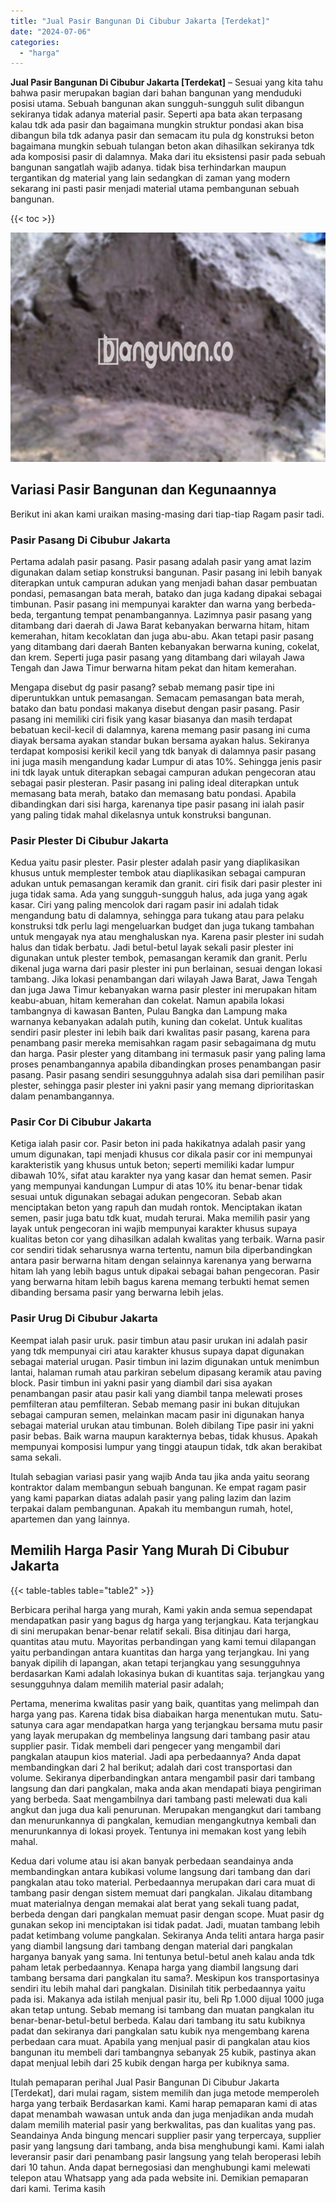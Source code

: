 ```yaml
---
title: "Jual Pasir Bangunan Di Cibubur Jakarta [Terdekat]"
date: "2024-07-06"
categories: 
  - "harga"
---
```


**Jual Pasir Bangunan Di Cibubur Jakarta \[Terdekat\]** – Sesuai yang kita tahu bahwa pasir merupakan bagian dari bahan bangunan yang menduduki posisi utama. Sebuah bangunan akan sungguh-sungguh sulit dibangun sekiranya tidak adanya material pasir. Seperti apa bata akan terpasang kalau tdk ada pasir dan bagaimana mungkin struktur pondasi akan bisa dibangun bila tdk adanya pasir dan semacam itu pula dg konstruksi beton bagaimana mungkin sebuah tulangan beton akan dihasilkan sekiranya tdk ada komposisi pasir di dalamnya. Maka dari itu eksistensi pasir pada sebuah bangunan sangatlah wajib adanya. tidak bisa terhindarkan maupun tergantikan dg material yang lain sedangkan di zaman yang modern sekarang ini pasti pasir menjadi material utama pembangunan sebuah bangunan.

{{< toc >}}

![Jual Pasir Bangunan Di Cibubur Jakarta [Terdekat]](/images/jual-pasir-bangunan-69.png)

## Variasi Pasir Bangunan dan Kegunaannya

Berikut ini akan kami uraikan masing-masing dari tiap-tiap Ragam pasir tadi.

### Pasir Pasang Di Cibubur Jakarta

Pertama adalah pasir pasang. Pasir pasang adalah pasir yang amat lazim digunakan dalam setiap konstruksi bangunan. Pasir pasang ini lebih banyak diterapkan untuk campuran adukan yang menjadi bahan dasar pembuatan pondasi, pemasangan bata merah, batako dan juga kadang dipakai sebagai timbunan. Pasir pasang ini mempunyai karakter dan warna yang berbeda-beda, tergantung tempat penambangannya. Lazimnya pasir pasang yang ditambang dari daerah di Jawa Barat kebanyakan berwarna hitam, hitam kemerahan, hitam kecoklatan dan juga abu-abu. Akan tetapi pasir pasang yang ditambang dari daerah Banten kebanyakan berwarna kuning, cokelat, dan krem. Seperti juga pasir pasang yang ditambang dari wilayah Jawa Tengah dan Jawa Timur berwarna hitam pekat dan hitam kemerahan.

Mengapa disebut dg pasir pasang? sebab memang pasir tipe ini diperuntukkan untuk pemasangan. Semacam pemasangan bata merah, batako dan batu pondasi makanya disebut dengan pasir pasang. Pasir pasang ini memiliki ciri fisik yang kasar biasanya dan masih terdapat bebatuan kecil-kecil di dalamnya, karena memang pasir pasang ini cuma diayak bersama ayakan standar bukan bersama ayakan halus. Sekiranya terdapat komposisi kerikil kecil yang tdk banyak di dalamnya pasir pasang ini juga masih mengandung kadar Lumpur di atas 10%. Sehingga jenis pasir ini tdk layak untuk diterapkan sebagai campuran adukan pengecoran atau sebagai pasir plesteran. Pasir pasang ini paling ideal diterapkan untuk memasang bata merah, batako dan memasang batu pondasi. Apabila dibandingkan dari sisi harga, karenanya tipe pasir pasang ini ialah pasir yang paling tidak mahal dikelasnya untuk konstruksi bangunan.

### Pasir Plester Di Cibubur Jakarta

Kedua yaitu pasir plester. Pasir plester adalah pasir yang diaplikasikan khusus untuk memplester tembok atau diaplikasikan sebagai campuran adukan untuk pemasangan keramik dan granit. ciri fisik dari pasir plester ini juga tidak sama. Ada yang sungguh-sungguh halus, ada juga yang agak kasar. Ciri yang paling mencolok dari ragam pasir ini adalah tidak mengandung batu di dalamnya, sehingga para tukang atau para pelaku konstruksi tdk perlu lagi mengeluarkan budget dan juga tukang tambahan untuk mengayak nya atau menghaluskan nya. Karena pasir plester ini sudah halus dan tidak berbatu. Jadi betul-betul layak sekali pasir plester ini digunakan untuk plester tembok, pemasangan keramik dan granit. Perlu dikenal juga warna dari pasir plester ini pun berlainan, sesuai dengan lokasi tambang. Jika lokasi penambangan dari wilayah Jawa Barat, Jawa Tengah dan juga Jawa Timur kebanyakan warna pasir plester ini merupakan hitam keabu-abuan, hitam kemerahan dan cokelat. Namun apabila lokasi tambangnya di kawasan Banten, Pulau Bangka dan Lampung maka warnanya kebanyakan adalah putih, kuning dan cokelat. Untuk kualitas sendiri pasir plester ini lebih baik dari kwalitas pasir pasang, karena para penambang pasir mereka memisahkan ragam pasir sebagaimana dg mutu dan harga. Pasir plester yang ditambang ini termasuk pasir yang paling lama proses penambangannya apabila dibandingkan proses penambangan pasir pasang. Pasir pasang sendiri sesungguhnya adalah sisa dari pemilihan pasir plester, sehingga pasir plester ini yakni pasir yang memang diprioritaskan dalam penambangannya.

### Pasir Cor Di Cibubur Jakarta

Ketiga ialah pasir cor. Pasir beton ini pada hakikatnya adalah pasir yang umum digunakan, tapi menjadi khusus cor dikala pasir cor ini mempunyai karakteristik yang khusus untuk beton; seperti memiliki kadar lumpur dibawah 10%, sifat atau karakter nya yang kasar dan hemat semen. Pasir yang mempunyai kandungan Lumpur di atas 10% itu benar-benar tidak sesuai untuk digunakan sebagai adukan pengecoran. Sebab akan menciptakan beton yang rapuh dan mudah rontok. Menciptakan ikatan semen, pasir juga batu tdk kuat, mudah terurai. Maka memilih pasir yang layak untuk pengecoran ini wajib mempunyai karakter khusus supaya kualitas beton cor yang dihasilkan adalah kwalitas yang terbaik. Warna pasir cor sendiri tidak seharusnya warna tertentu, namun bila diperbandingkan antara pasir berwarna hitam dengan selainnya karenanya yang berwarna hitam lah yang lebih bagus untuk dipakai sebagai bahan pengecoran. Pasir yang berwarna hitam lebih bagus karena memang terbukti hemat semen dibanding bersama pasir yang berwarna lebih jelas.

### Pasir Urug Di Cibubur Jakarta

Keempat ialah pasir uruk. pasir timbun atau pasir urukan ini adalah pasir yang tdk mempunyai ciri atau karakter khusus supaya dapat digunakan sebagai material urugan. Pasir timbun ini lazim digunakan untuk menimbun lantai, halaman rumah atau parkiran sebelum dipasang keramik atau paving block. Pasir timbun ini yakni pasir yang diambil dari sisa ayakan penambangan pasir atau pasir kali yang diambil tanpa melewati proses pemfilteran atau pemfilteran. Sebab memang pasir ini bukan ditujukan sebagai campuran semen, melainkan macam pasir ini digunakan hanya sebagai material urukan atau timbunan. Boleh dibilang Tipe pasir ini yakni pasir bebas. Baik warna maupun karakternya bebas, tidak khusus. Apakah mempunyai komposisi lumpur yang tinggi ataupun tidak, tdk akan berakibat sama sekali.

Itulah sebagian variasi pasir yang wajib Anda tau jika anda yaitu seorang kontraktor dalam membangun sebuah bangunan. Ke empat ragam pasir yang kami paparkan diatas adalah pasir yang paling lazim dan lazim terpakai dalam pembangunan. Apakah itu membangun rumah, hotel, apartemen dan yang lainnya.

## Memilih Harga Pasir Yang Murah Di Cibubur Jakarta

{{< table-tables table="table2" >}}

Berbicara perihal harga yang murah, Kami yakin anda semua sependapat mendapatkan pasir yang bagus dg harga yang terjangkau. Kata terjangkau di sini merupakan benar-benar relatif sekali. Bisa ditinjau dari harga, quantitas atau mutu. Mayoritas perbandingan yang kami temui dilapangan yaitu perbandingan antara kuantitas dan harga yang terjangkau. Ini yang banyak dipilih di lapangan, akan tetapi terjangkau yang sesungguhnya berdasarkan Kami adalah lokasinya bukan di kuantitas saja. terjangkau yang sesungguhnya dalam memilih material pasir adalah;

Pertama, menerima kwalitas pasir yang baik, quantitas yang melimpah dan harga yang pas. Karena tidak bisa diabaikan harga menentukan mutu. Satu-satunya cara agar mendapatkan harga yang terjangkau bersama mutu pasir yang layak merupakan dg membelinya langsung dari tambang pasir atau supplier pasir. Tidak membeli dari pengecer yang mengambil dari pangkalan ataupun kios material. Jadi apa perbedaannya? Anda dapat membandingkan dari 2 hal berikut; adalah dari cost transportasi dan volume. Sekiranya diperbandingkan antara mengambil pasir dari tambang langsung dan dari pangkalan, maka anda akan mendapati biaya pengiriman yang berbeda. Saat mengambilnya dari tambang pasti melewati dua kali angkut dan juga dua kali penurunan. Merupakan mengangkut dari tambang dan menurunkannya di pangkalan, kemudian mengangkutnya kembali dan menurunkannya di lokasi proyek. Tentunya ini memakan kost yang lebih mahal.

Kedua dari volume atau isi akan banyak perbedaan seandainya anda membandingkan antara kubikasi volume langsung dari tambang dan dari pangkalan atau toko material. Perbedaannya merupakan dari cara muat di tambang pasir dengan sistem memuat dari pangkalan. Jikalau ditambang muat materialnya dengan memakai alat berat yang sekali tuang padat, berbeda dengan dari pangkalan memuat pasir dengan scope. Muat pasir dg gunakan sekop ini menciptakan isi tidak padat. Jadi, muatan tambang lebih padat ketimbang volume pangkalan. Sekiranya Anda teliti antara harga pasir yang diambil langsung dari tambang dengan material dari pangkalan harganya banyak yang sama. Ini tentunya betul-betul aneh kalau anda tdk paham letak perbedaannya. Kenapa harga yang diambil langsung dari tambang bersama dari pangkalan itu sama?. Meskipun kos transportasinya sendiri itu lebih mahal dari pangkalan. Disinilah titik perbedaannya yaitu pada isi. Makanya ada istilah menjual pasir itu, beli Rp 1.000 dijual 1000 juga akan tetap untung. Sebab memang isi tambang dan muatan pangkalan itu benar-benar-betul-betul berbeda. Kalau dari tambang itu satu kubiknya padat dan sekiranya dari pangkalan satu kubik nya mengembang karena perbedaan cara muat. Apabila yang menjual pasir di pangkalan atau kios bangunan itu membeli dari tambangnya sebanyak 25 kubik, pastinya akan dapat menjual lebih dari 25 kubik dengan harga per kubiknya sama.

Itulah pemaparan perihal Jual Pasir Bangunan Di Cibubur Jakarta \[Terdekat\], dari mulai ragam, sistem memilih dan juga metode memperoleh harga yang terbaik Berdasarkan kami. Kami harap pemaparan kami di atas dapat menambah wawasan untuk anda dan juga menjadikan anda mudah dalam memilih material pasir yang berkwalitas, pas dan kualitas yang pas. Seandainya Anda bingung mencari supplier pasir yang terpercaya, supplier pasir yang langsung dari tambang, anda bisa menghubungi kami. Kami ialah leveransir pasir dari penambang pasir langsung yang telah beroperasi lebih dari 10 tahun. Anda dapat bernegosiasi dan menghubungi kami melewati telepon atau Whatsapp yang ada pada website ini. Demikian pemaparan dari kami. Terima kasih
